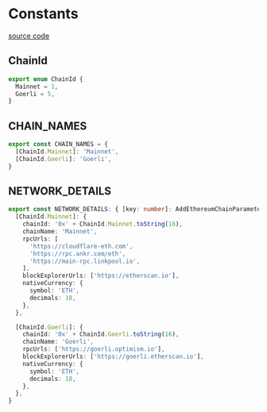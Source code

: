 # Constants

[source code](https://github.com/vu3th/vue-dapp/blob/main/src/constants/chainId.ts)

## ChainId

```ts
export enum ChainId {
  Mainnet = 1,
  Goerli = 5,
}
```

## CHAIN_NAMES
```ts
export const CHAIN_NAMES = {
  [ChainId.Mainnet]: 'Mainnet',
  [ChainId.Goerli]: 'Goerli',
}
```

## NETWORK_DETAILS

```ts
export const NETWORK_DETAILS: { [key: number]: AddEthereumChainParameter } = {
  [ChainId.Mainnet]: {
    chainId: '0x' + ChainId.Mainnet.toString(16),
    chainName: 'Mainnet',
    rpcUrls: [
      'https://cloudflare-eth.com',
      'https://rpc.ankr.com/eth',
      'https://main-rpc.linkpool.io',
    ],
    blockExplorerUrls: ['https://etherscan.io'],
    nativeCurrency: {
      symbol: 'ETH',
      decimals: 18,
    },
  },

  [ChainId.Goerli]: {
    chainId: '0x' + ChainId.Goerli.toString(16),
    chainName: 'Goerli',
    rpcUrls: ['https://goerli.optimism.io'],
    blockExplorerUrls: ['https://goerli.etherscan.io'],
    nativeCurrency: {
      symbol: 'ETH',
      decimals: 18,
    },
  },
}
```